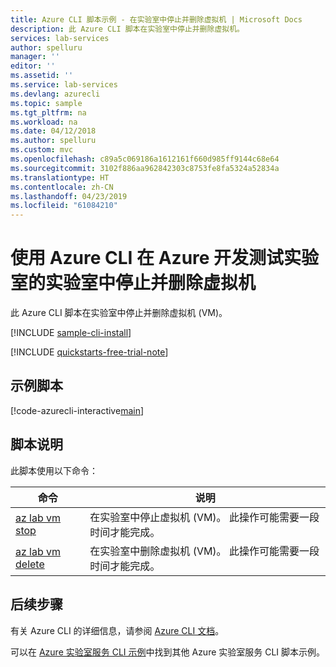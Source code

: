 ```yaml
---
title: Azure CLI 脚本示例 - 在实验室中停止并删除虚拟机 | Microsoft Docs
description: 此 Azure CLI 脚本在实验室中停止并删除虚拟机。
services: lab-services
author: spelluru
manager: ''
editor: ''
ms.assetid: ''
ms.service: lab-services
ms.devlang: azurecli
ms.topic: sample
ms.tgt_pltfrm: na
ms.workload: na
ms.date: 04/12/2018
ms.author: spelluru
ms.custom: mvc
ms.openlocfilehash: c89a5c069186a1612161f660d985ff9144c68e64
ms.sourcegitcommit: 3102f886aa962842303c8753fe8fa5324a52834a
ms.translationtype: HT
ms.contentlocale: zh-CN
ms.lasthandoff: 04/23/2019
ms.locfileid: "61084210"
---
```

# <a name="use-azure-cli-to-stop-and-delete-a-virtual-machine-in-a-lab-in-azure-devtest-labs"></a>使用 Azure CLI 在 Azure 开发测试实验室的实验室中停止并删除虚拟机

此 Azure CLI 脚本在实验室中停止并删除虚拟机 (VM)。 

[!INCLUDE [sample-cli-install](../../../includes/sample-cli-install.md)]

[!INCLUDE [quickstarts-free-trial-note](../../../includes/quickstarts-free-trial-note.md)]

## <a name="sample-script"></a>示例脚本

[!code-azurecli-interactive[main](../../../cli_scripts/devtest-lab/stop-delete-virtual-machine-in-lab/stop-delete-virtual-machine-in-lab.sh "Stop and delete a VM in a lab")]

## <a name="script-explanation"></a>脚本说明

此脚本使用以下命令：

| 命令 | 说明 |
|---|---|
| [az lab vm stop](/cli/azure/lab/vm?view=azure-cli-latest#az-lab-vm-stop) | 在实验室中停止虚拟机 (VM)。 此操作可能需要一段时间才能完成。 |
| [az lab vm delete](/cli/azure/lab/vm?view=azure-cli-latest#az-lab-vm-delete) | 在实验室中删除虚拟机 (VM)。 此操作可能需要一段时间才能完成。 |


## <a name="next-steps"></a>后续步骤

有关 Azure CLI 的详细信息，请参阅 [Azure CLI 文档](https://docs.microsoft.com/cli/azure)。

可以在 [Azure 实验室服务 CLI 示例](../samples-cli.md)中找到其他 Azure 实验室服务 CLI 脚本示例。
